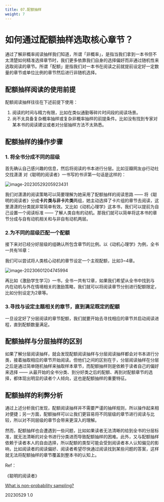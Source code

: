 ```yaml
---
title: 07.配额抽样
weight: 7
---
```


# 如何通过配额抽样选取核心章节？

通过了解非概率阅读抽样我们知道，所谓「非概率」，是指当我们拿到一本书但不太清楚如何精准选择章节时，我们更多依靠我们自身的选择偏好而非通过随机性来选取阅读的章节。所谓「配额」是指我们对一本书在阅读之前就提前设定好一定数量的章节或单位比例的章节然后进行非随机选择。

## 配额抽样阅读的使用前提

配额阅读抽样往往在下述前提下使用：

1. 阅读的时间与精力有限，比如在类似通勤等碎片时间段的阅读场景。
2. 尚不太具备复杂概率抽样或复杂非概率抽样的前提条件。比如没有找到专家对某本书的阅读建议或者对分层抽样方法不太熟悉。

## 配额抽样的操作步骤

### 1. 将全书分成不同的层级

首先确认自己感兴趣的信息，然后将阅读的书本进行分层。比如豆瓣网友@行动社交找潇潇 对《聪明的阅读者》一书写的书评第一句话是这样的：

![image-20230529205923431](https://pbox.online/202305292059491.png)

我们对潇潇的阅读策略可以简要理解为她采用了配额抽样的阅读思路 —— 将《聪明的阅读者》分成**卡片类与非卡片类**两组，她主动选择了卡片组的章节去阅读，这里潇潇的分类就非常简单有效。又比如《动机心理学》这本书，我们可以提前为自己设置一个阅读标准 —— 了解人类自有的动机。那我们就可以简单将这本书的章节分成与自有动机相关和与非自有动机两层。

### 2.为不同的层级匹配一个配额

接下来对已经分好层级的组确认所包含章节的比例。以《动机心理学》为例，全书一共有16章：

我们可以尝试将人类核心动机的章节设定一个主观配额，比如3~4章。

![image-20230601204745994](https://pbox.online/202306012047059.png)

再比如《激励学生学习》一书，全书一共有12章，如果我们希望从全书中找到与内在动机与外在情境相关的激励策略，我们就可以将阅读章节分别进行配额限定，比如分别设定为2章等。



### 3.寻找与设定主题相关的章节，直到满足既定的配额

一旦设定好了分层阅读的章节配额，我们就要开始去寻找相应的章节并启动阅读进程，直到配额数量满足。



## 配额抽样与分层抽样的区别

如果了解分层阅读抽样，就会发现配额阅读抽样与分层阅读抽样都会对书本进行分类，接着抽取相应的章节开始阅读。但他们之间的区别在于，分层阅读抽样在分层之后是通过简单随机抽样来抽取样本章节，而配额抽样则是依赖于读者自己的偏好来选择 —— 从最开始的全书分类、到分好类之后的配额、再到对配额章节的选择，都体现出明显的读者个人倾向，这也是配额抽样的重要特征。



## 配额抽样的利弊分析

通过上述分析我们发现，配额阅读抽样并不需要严谨的抽样规则，所以操作起来相对便捷；另一方面，配额抽样可以让我们更容易将不同层级的章节进行阅读与比较，所以对不同层级的章节会带来更深入的理解。

然而，配额抽样也会遭遇到一些问题，比如如果读者无法清晰的给到全书的分层标准，就无法清晰的对全书进行分类进而导致配额抽样的困难。此外，又与配额抽样依赖于读者本人的自由选择，所以配额的类型可能会受到阅读者本人认知偏见的影响，比如阅读者的阅读偏好、阅读者希望尽快通过阅读找到某些问题的答案，这样就无法将配额抽样的章节覆盖到整本书的认知上。





Ref：

《聪明的阅读者》

[What is non-probability sampling?](https://www.qualtrics.com/au/experience-management/research/non-probability-sampling/)

20230529 1.0
